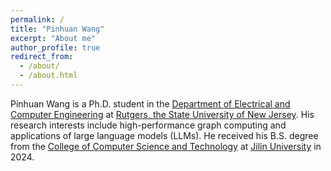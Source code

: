 ```yaml
---
permalink: /
title: "Pinhuan Wang"
excerpt: "About me"
author_profile: true
redirect_from: 
  - /about/
  - /about.html
---
```


Pinhuan Wang is a Ph.D. student in the [Department of Electrical and Computer Engineering](https://www.ece.rutgers.edu/) at [Rutgers, the State University of New Jersey](https://www.rutgers.edu/). His research interests include high-performance graph computing and applications of large language models (LLMs). He received his B.S. degree from the [College of Computer Science and Technology](https://ccst.jlu.edu.cn/index.htm) at [Jilin University](https://www.jlu.edu.cn/) in 2024.

<div style="width: 200px; height: 200px;">
  <script type="text/javascript" id="clstr_globe" src="//clustrmaps.com/globe.js?d=njeZL_slsk0Q_HE2jY4RFFs9PkDvGLkMDTGOaEGzQCg"></script>
</div>
